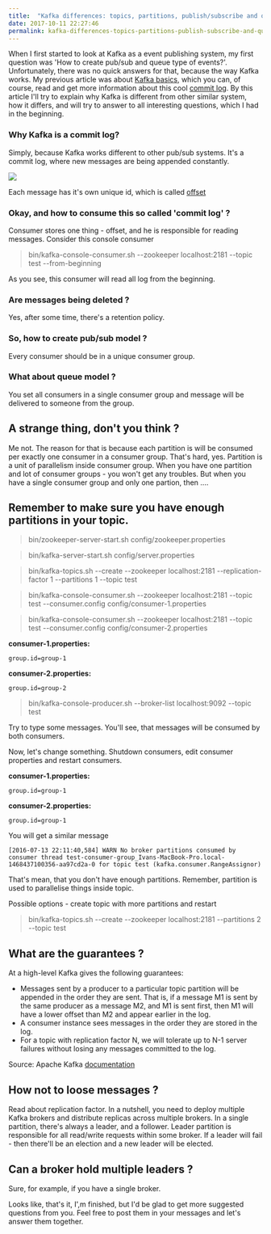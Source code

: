```yaml
---
title:  "Kafka differences: topics, partitions, publish/subscribe and queue."
date: 2017-10-11 22:27:46
permalink: kafka-differences-topics-partitions-publish-subscribe-and-queue
---
```


When I first started to look at Kafka as a event publishing system, my first question was 'How to create pub/sub and queue type of events?'. Unfortunately, there was no quick answers for that, because the way Kafka works. My previous article was about [Kafka basics](http://ivanursul.com/apache-kafka-basics/), which you can, of course, read and get more information about this cool [commit log](http://kafka.apache.org/documentation.html#introduction). By this article I'll try to explain why Kafka is different from other similar system, how it differs, and will try to answer to all interesting questions, which I had in the beginning.

### Why Kafka is a commit log?
Simply, because Kafka works different to other pub/sub systems. It's a commit log, where new messages are being appended constantly.

![](https://content.linkedin.com/content/dam/engineering/en-us/blog/migrated/log.png)

Each message has it's own unique id, which is called [offset](http://kafka.apache.org/documentation.html#intro_topics)

### Okay, and how to consume this so called 'commit log' ?

Consumer stores one thing - offset, and he is responsible for reading messages. Consider this console consumer

> bin/kafka-console-consumer.sh --zookeeper localhost:2181 --topic test --from-beginning

As you see, this consumer will read all log from the beginning.

### Are messages being deleted ?

Yes, after some time, there's a retention policy.

### So, how to create pub/sub model ?

Every consumer should be in a unique consumer group.

### What about queue model ?

You set all consumers in a single consumer group and message will be delivered to someone from the group.

## A strange thing, don't you think ?

Me not. The reason for that is because each partition is will be consumed per exactly one consumer in a consumer group. That's hard, yes. Partition is a unit of parallelism inside consumer group. When you have one partition and lot of consumer groups - you won't get any troubles. But when you have a single consumer group and only one partion, then ....

## Remember to make sure you have enough partitions in your topic.

> bin/zookeeper-server-start.sh config/zookeeper.properties

> bin/kafka-server-start.sh config/server.properties

> bin/kafka-topics.sh --create --zookeeper localhost:2181 --replication-factor 1 --partitions 1 --topic test

> bin/kafka-console-consumer.sh --zookeeper localhost:2181 --topic test --consumer.config config/consumer-1.properties

> bin/kafka-console-consumer.sh --zookeeper localhost:2181 --topic test --consumer.config config/consumer-2.properties

**consumer-1.properties:**
```
group.id=group-1
```

**consumer-2.properties:**
```
group.id=group-2
```

> bin/kafka-console-producer.sh --broker-list localhost:9092 --topic test

Try to type some messages. You'll see, that messages will be consumed by both consumers.

Now, let's change something. Shutdown consumers, edit consumer properties and restart consumers.

**consumer-1.properties:**
```
group.id=group-1
```

**consumer-2.properties:**
```
group.id=group-1
```

You will get a similar message
```
[2016-07-13 22:11:40,584] WARN No broker partitions consumed by consumer thread test-consumer-group_Ivans-MacBook-Pro.local-1468437100356-aa97cd2a-0 for topic test (kafka.consumer.RangeAssignor)
```

That's mean, that you don't have enough partitions. Remember, partition is used to parallelise things inside topic.

Possible options - create topic with more partitions and restart

> bin/kafka-topics.sh --create --zookeeper localhost:2181 --partitions 2 --topic test

## What are the guarantees ?
At a high-level Kafka gives the following guarantees:

* Messages sent by a producer to a particular topic partition will be appended in the order they are sent. That is, if a message M1 is sent by the same producer as a message M2, and M1 is sent first, then M1 will have a lower offset than M2 and appear earlier in the log.
* A consumer instance sees messages in the order they are stored in the log.
* For a topic with replication factor N, we will tolerate up to N-1 server failures without losing any messages committed to the log.

Source: Apache Kafka [documentation](http://kafka.apache.org/documentation.html#intro_guarantees)

## How not to loose messages ?

Read about replication factor. In a nutshell, you need to deploy multiple Kafka brokers and distribute replicas across multiple brokers. In a single partition, there's always a leader, and a follower. Leader partition is responsible for all read/write requests within some broker. If a leader will fail - then there'll be an election and a new leader will be elected.

## Can a broker hold multiple leaders ?

Sure, for example, if you have a single broker.

Looks like, that's it, I',m finished, but I'd be glad to get more suggested questions from you. Feel free to post them in your messages and let's answer them together.
